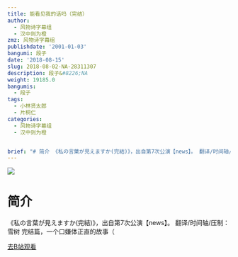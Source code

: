 ```yaml
---
title: 能看见我的话吗（完结）
author:
  - 风物诗字幕组
  - 汉中则为橙
zmz: 风物诗字幕组
publishdate: '2001-01-03'
bangumi: 段子
date: '2018-08-15'
slug: 2018-08-02-NA-28311307
description: 段子&#8226;NA
weight: 19185.0
bangumis:
  - 段子
tags:
  - 小林贤太郎
  - 片桐仁
categories:
  - 风物诗字幕组
  - 汉中则为橙


brief: "# 简介 《私の言葉が見えますか(完結)》，出自第7次公演【news】。 翻译/时间轴/压制：雪树 完结篇，一个口嫌体正直的故事（"
---
```

![](https://i.imgur.com/A48BC1a.jpg)
# 简介  
《私の言葉が見えますか(完結)》，出自第7次公演【news】。
翻译/时间轴/压制：雪树
完结篇，一个口嫌体正直的故事（  

[去B站观看](https://www.bilibili.com/video/av28311307/)
 
